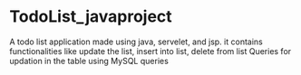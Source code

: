 # TodoList_javaproject
A todo list application made using java, servelet, and jsp.
it contains functionalities like update the list, insert into list, delete from list
Queries for updation in the table using MySQL queries
